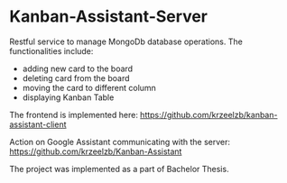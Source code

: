 # Kanban-Assistant-Server
Restful service to manage MongoDb database operations.
The functionalities include:

- adding new card to the board
- deleting card from the board
- moving the card to different column
- displaying Kanban Table

The frontend is implemented here:
https://github.com/krzeelzb/kanban-assistant-client


Action on Google Assistant communicating with the server:
https://github.com/krzeelzb/Kanban-Assistant

The project was implemented as a part of Bachelor Thesis.
